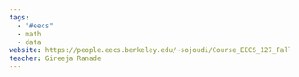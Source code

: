 ```yaml
---
tags:
  - "#eecs"
  - math
  - data
website: https://people.eecs.berkeley.edu/~sojoudi/Course_EECS_127_Fall_2024.html
teacher: Gireeja Ranade
---
```

